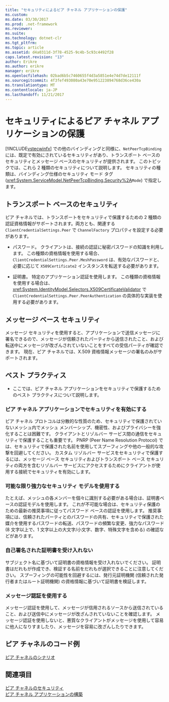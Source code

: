 ```yaml
---
title: "セキュリティによるピア チャネル アプリケーションの保護"
ms.custom: 
ms.date: 03/30/2017
ms.prod: .net-framework
ms.reviewer: 
ms.suite: 
ms.technology: dotnet-clr
ms.tgt_pltfrm: 
ms.topic: article
ms.assetid: d4a0311d-3f78-4525-9c4b-5c93c4492f28
caps.latest.revision: "13"
author: Erikre
ms.author: erikre
manager: erikre
ms.openlocfilehash: 02bad6b5c7460655f4d3a5851e4e74d7de12111f
ms.sourcegitcommit: 4f3fef493080a43e70e951223894768d36ce430a
ms.translationtype: MT
ms.contentlocale: ja-JP
ms.lasthandoff: 11/21/2017
---
```

# <a name="securing-peer-channel-applications"></a>セキュリティによるピア チャネル アプリケーションの保護
[!INCLUDE[vstecwinfx](../../../../includes/vstecwinfx-md.md)] での他のバインディングと同様に、`NetPeerTcpBinding` には、既定で有効にされているセキュリティがあり、トランスポート ベースのセキュリティとメッセージ ベースのセキュリティが提供されます。 このトピックでは、これら 2 種類のセキュリティについて説明します。 セキュリティの種類は、バインディング仕様のセキュリティ モード タグ (<xref:System.ServiceModel.NetPeerTcpBinding.Security%2A>`Mode`) で指定します。  
  
## <a name="transport-based-security"></a>トランスポート ベースのセキュリティ  
 ピア チャネルでは、トランスポートをセキュリティで保護するための 2 種類の認証資格情報がサポートされます。両方とも、関連する `ClientCredentialSettings.Peer` で `ChannelFactory` プロパティを設定する必要があります。  
  
-   パスワード。 クライアントは、接続の認証に秘密パスワードの知識を利用します。 この種類の資格情報を使用する場合、`ClientCredentialSettings.Peer.MeshPassword` は、有効なパスワードと、必要に応じて `X509Certificate2` インスタンスを転送する必要があります。  
  
-   証明書。 特定のアプリケーション認証を使用します。 この種類の資格情報を使用する場合は、<xref:System.IdentityModel.Selectors.X509CertificateValidator> で `ClientCredentialSettings.Peer.PeerAuthentication` の具体的な実装を使用する必要があります。  
  
## <a name="message-based-security"></a>メッセージ ベース セキュリティ  
 メッセージ セキュリティを使用すると、アプリケーションで送信メッセージに署名できるので、メッセージが信頼されたパーティから送信されたこと、および転送中にメッセージが改ざんされていないことをすべての受信パーティが確認できます。 現在、ピア チャネルでは、X.509 資格情報メッセージの署名のみがサポートされます。  
  
## <a name="best-practices"></a>ベスト プラクティス  
  
-   ここでは、ピア チャネル アプリケーションをセキュリティで保護するためのベスト プラクティスについて説明します。  
  
### <a name="enable-security-with-peer-channel-applications"></a>ピア チャネル アプリケーションでセキュリティを有効にする  
 ピア チャネル プロトコルは分散的な性質のため、セキュリティで保護されていないメッシュ内でメッシュ メンバーシップ、機密性、およびプライバシーを強化することは困難です。 クライアントとリゾルバー サービス間の通信をセキュリティで保護することも重要です。 PNRP (Peer Name Resolution Protocol) では、セキュリティで保護された名前を使用してスプーフィングや他の一般的な攻撃を回避してください。 カスタム リゾルバー サービスをセキュリティで保護するには、メッセージ ベース セキュリティおよびトランスポート ベース セキュリティの両方を含むリゾルバー サービスにアクセスするためにクライアントが使用する接続でセキュリティを有効にします。  
  
### <a name="use-the-strongest-possible-security-model"></a>可能な限り強力なセキュリティ モデルを使用する  
 たとえば、メッシュの各メンバーを個々に識別する必要がある場合は、証明書ベースの認証モデルを使用します。 これが不可能な場合は、セキュリティ保護のための最新の推奨事項に従ってパスワード ベースの認証を使用します。 推奨事項には、信頼されたパーティとのパスワードの共有、セキュリティで保護された媒介を使用するパスワードの転送、パスワードの頻繁な変更、強力なパスワード (8 文字以上で、1 文字以上の大文字/小文字、数字、特殊文字を含める) の確認などがあります。  
  
### <a name="never-accept-self-signed-certificates"></a>自己署名された証明書を受け入れない  
 サブジェクト名に基づいて証明書の資格情報を受け入れないでください。 証明書はだれもが作成でき、検証する名前をだれもが選択できることに注意してください。 スプーフィングの可能性を回避するには、発行元証明機関 (信頼された発行者またはルート証明機関) の資格情報に基づいて証明書を検証します。  
  
### <a name="use-message-authentication"></a>メッセージ認証を使用する  
 メッセージ認証を使用して、メッセージが信用されるソースから送信されていること、および送信中にメッセージが改ざんされていないことを確認します。 メッセージ認証を使用しないと、悪質なクライアントがメッセージを使用して容易に他人になりすましたり、メッセージを容易に改ざんしたりできます。  
  
## <a name="peer-channel-code-examples"></a>ピア チャネルのコード例  
 [ピア チャネルのシナリオ](../../../../docs/framework/wcf/feature-details/peer-channel-scenarios.md)  
  
## <a name="see-also"></a>関連項目  
 [ピア チャネルのセキュリティ](../../../../docs/framework/wcf/feature-details/peer-channel-security.md)  
 [ピア チャネル アプリケーションの構築](../../../../docs/framework/wcf/feature-details/building-a-peer-channel-application.md)
